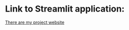 # Link to Streamlit application:


[There are my project website]([https://github.com/nazwa-uzytkownika/projekt](https://nnmasterapp-tcw6ciqtq6ywm6mzcphng9.streamlit.app/))
